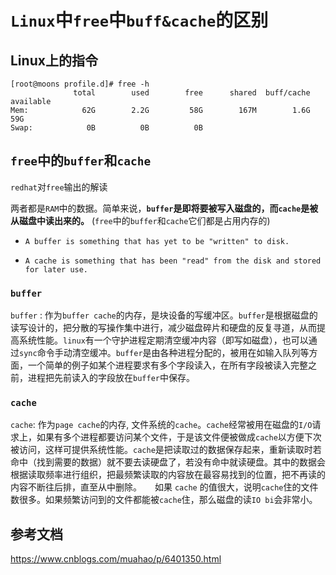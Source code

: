 # `Linux`中`free`中`buff&cache`的区别

## Linux上的指令

```
[root@moons profile.d]# free -h
              total        used        free      shared  buff/cache   available
Mem:            62G        2.2G         58G        167M        1.6G         59G
Swap:            0B          0B          0B

```


## `free`中的`buffer`和`cache`

`redhat`对`free`输出的解读

两者都是`RAM`中的数据。简单来说，**`buffer`是即将要被写入磁盘的，而`cache`是被从磁盘中读出来的。** (`free`中的`buffer`和`cache`它们都是占用内存的)

- `A buffer is something that has yet to be "written" to disk.`

- `A cache is something that has been "read" from the disk and stored for later use.`

### `buffer`

`buffer` : 作为`buffer cache`的内存，是块设备的写缓冲区。`buffer`是根据磁盘的读写设计的，把分散的写操作集中进行，减少磁盘碎片和硬盘的反复寻道，从而提高系统性能。`linux`有一个守护进程定期清空缓冲内容（即写如磁盘），也可以通过`sync`命令手动清空缓冲。`buffer`是由各种进程分配的，被用在如输入队列等方面，一个简单的例子如某个进程要求有多个字段读入，在所有字段被读入完整之前，进程把先前读入的字段放在`buffer`中保存。

### `cache`

`cache`: 作为`page cache`的内存, 文件系统的`cache`。`cache`经常被用在磁盘的`I/O`请求上，如果有多个进程都要访问某个文件，于是该文件便被做成`cache`以方便下次被访问，这样可提供系统性能。`cache`是把读取过的数据保存起来，重新读取时若命中（找到需要的数据）就不要去读硬盘了，若没有命中就读硬盘。其中的数据会根据读取频率进行组织，把最频繁读取的内容放在最容易找到的位置，把不再读的内容不断往后排，直至从中删除。　　如果 `cache` 的值很大，说明`cache`住的文件数很多。如果频繁访问到的文件都能被`cache`住，那么磁盘的读`IO bi`会非常小。

## 参考文档

https://www.cnblogs.com/muahao/p/6401350.html

